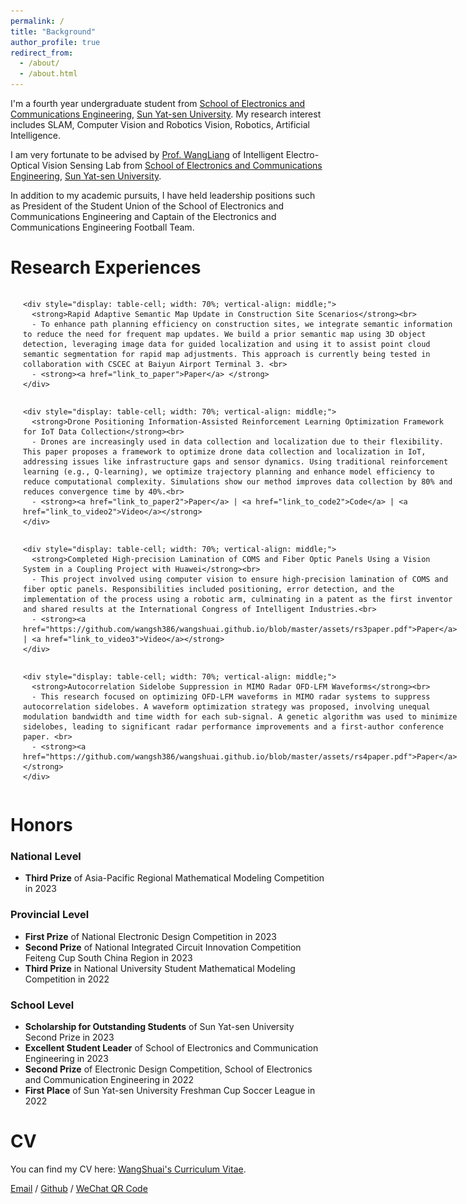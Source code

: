 ```yaml
---
permalink: /
title: "Background"
author_profile: true
redirect_from: 
  - /about/
  - /about.html
---
```

I'm a fourth year undergraduate student from [School of Electronics and Communications Engineering](https://sece.sysu.edu.cn/), [Sun Yat-sen University](https://www.sysu.edu.cn/). My research interest includes SLAM, Computer Vision and Robotics Vision, Robotics, Artificial Intelligence.

I am very fortunate to be advised by [Prof. WangLiang](https://sece.sysu.edu.cn/szll/js/1361718.htm) of Intelligent Electro-Optical Vision Sensing Lab from [School of Electronics and Communications Engineering](https://sece.sysu.edu.cn/), [Sun Yat-sen University](https://www.sysu.edu.cn/).

In addition to my academic pursuits, I have held leadership positions such as President of the Student Union of the School of Electronics and Communications Engineering and Captain of the Electronics and Communications Engineering Football Team.

Research Experiences
========

<div style="display: table; width: 100%; border-collapse: collapse;">

  <div style="display: table-row;">
    <div style="display: table-cell; width: 30%; padding-right: 20px; vertical-align: middle;">
      <img src="https://raw.githubusercontent.com/wangsh386/wangshuai.github.io/master/images/rs1.png" alt="Project Image 1" style="width: 100%; height: auto;"/>
    </div>

    <div style="display: table-cell; width: 70%; vertical-align: middle;">
      <strong>Rapid Adaptive Semantic Map Update in Construction Site Scenarios</strong><br>
      - To enhance path planning efficiency on construction sites, we integrate semantic information to reduce the need for frequent map updates. We build a prior semantic map using 3D object detection, leveraging image data for guided localization and using it to assist point cloud semantic segmentation for rapid map adjustments. This approach is currently being tested in collaboration with CSCEC at Baiyun Airport Terminal 3. <br>
      - <strong><a href="link_to_paper">Paper</a> </strong>
    </div>
  </div>

  <div style="display: table-row; margin-top: 20px;">
    <div style="display: table-cell; width: 30%; padding-right: 20px; vertical-align: middle;">
      <img src="https://raw.githubusercontent.com/wangsh386/wangshuai.github.io/master/images/rs2.png" alt="Project Image 2" style="width: 100%; height: auto;"/>
    </div>

    <div style="display: table-cell; width: 70%; vertical-align: middle;">
      <strong>Drone Positioning Information-Assisted Reinforcement Learning Optimization Framework for IoT Data Collection</strong><br>
      - Drones are increasingly used in data collection and localization due to their flexibility. This paper proposes a framework to optimize drone data collection and localization in IoT, addressing issues like infrastructure gaps and sensor dynamics. Using traditional reinforcement learning (e.g., Q-learning), we optimize trajectory planning and enhance model efficiency to reduce computational complexity. Simulations show our method improves data collection by 80% and reduces convergence time by 40%.<br>
      - <strong><a href="link_to_paper2">Paper</a> | <a href="link_to_code2">Code</a> | <a href="link_to_video2">Video</a></strong>
    </div>
  </div>

  <div style="display: table-row; margin-top: 20px;">
    <div style="display: table-cell; width: 30%; padding-right: 20px; vertical-align: middle;">
      <img src="https://raw.githubusercontent.com/wangsh386/wangshuai.github.io/master/images/rs3.png" alt="Project Image 3" style="width: 100%; height: auto;"/>
    </div>

    <div style="display: table-cell; width: 70%; vertical-align: middle;">
      <strong>Completed High-precision Lamination of COMS and Fiber Optic Panels Using a Vision System in a Coupling Project with Huawei</strong><br>
      - This project involved using computer vision to ensure high-precision lamination of COMS and fiber optic panels. Responsibilities included positioning, error detection, and the implementation of the process using a robotic arm, culminating in a patent as the first inventor and shared results at the International Congress of Intelligent Industries.<br>
      - <strong><a href="https://github.com/wangsh386/wangshuai.github.io/blob/master/assets/rs3paper.pdf">Paper</a> | <a href="link_to_video3">Video</a></strong>
    </div>
  </div>

  <div style="display: table-row; margin-top: 20px;">
    <div style="display: table-cell; width: 30%; padding-right: 20px; vertical-align: middle;">
      <img src="https://raw.githubusercontent.com/wangsh386/wangshuai.github.io/master/images/rs4.png" alt="Project Image 4" style="width: 100%; height: auto;"/>
    </div>

    <div style="display: table-cell; width: 70%; vertical-align: middle;">
      <strong>Autocorrelation Sidelobe Suppression in MIMO Radar OFD-LFM Waveforms</strong><br>
      - This research focused on optimizing OFD-LFM waveforms in MIMO radar systems to suppress autocorrelation sidelobes. A waveform optimization strategy was proposed, involving unequal modulation bandwidth and time width for each sub-signal. A genetic algorithm was used to minimize sidelobes, leading to significant radar performance improvements and a first-author conference paper. <br>
      - <strong><a href="https://github.com/wangsh386/wangshuai.github.io/blob/master/assets/rs4paper.pdf">Paper</a> </strong>
    </div>
  </div>

</div>






Honors
========

### National Level
- **Third Prize** of Asia-Pacific Regional Mathematical Modeling Competition in 2023

### Provincial Level
- **First Prize** of National Electronic Design Competition in 2023
- **Second Prize** of National Integrated Circuit Innovation Competition Feiteng Cup South China Region in 2023
- **Third Prize** in National University Student Mathematical Modeling Competition in 2022

### School Level
- **Scholarship for Outstanding Students** of Sun Yat-sen University Second Prize in 2023
- **Excellent Student Leader** of School of Electronics and Communication Engineering in 2023
- **Second Prize** of Electronic Design Competition, School of Electronics and Communication Engineering in 2022
- **First Place** of Sun Yat-sen University Freshman Cup Soccer League in 2022




CV
========
You can find my CV here: [WangShuai's Curriculum Vitae](https://github.com/wangsh386/wangshuai.github.io/tree/master/assets/CVWangShuai.pdf).


[Email](mailto:15928277030@163.com) / [Github](https://github.com/wangsh386) / [WeChat QR Code](https://raw.githubusercontent.com/wangsh386/wangshuai.github.io/master/images/wechat.png)
 
